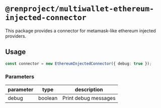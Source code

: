# `@renproject/multiwallet-ethereum-injected-connector`

This package provides a connector for metamask-like ethereum injected providers.

## Usage

```ts
const connector = new EthereumInjectedConnector({ debug: true });
```

### Parameters

| parameter | type    | description          |
| --------- | ------- | -------------------- |
| debug     | boolean | Print debug messages |
